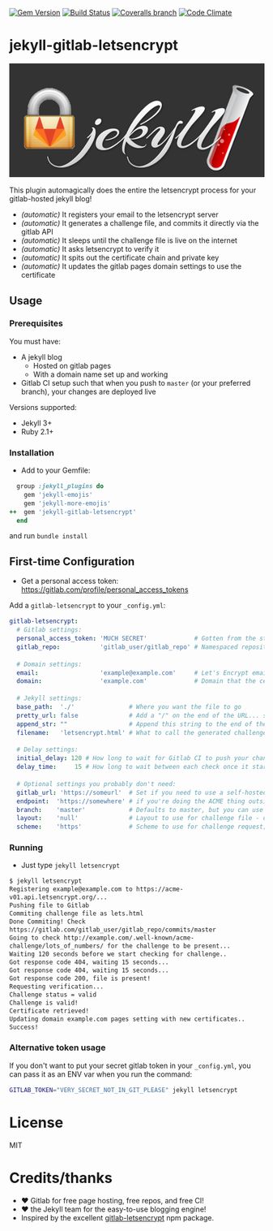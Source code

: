 [![Gem Version](http://img.shields.io/gem/v/jekyll-gitlab-letsencrypt.svg)](https://rubygems.org/gems/jekyll-gitlab-letsencrypt) [![Build Status](http://img.shields.io/travis/JustinAiken/jekyll-gitlab-letsencrypt/master.svg)](http://travis-ci.org/JustinAiken/jekyll-gitlab-letsencrypt) [![Coveralls branch](http://img.shields.io/coveralls/JustinAiken/jekyll-gitlab-letsencrypt/master.svg)](https://coveralls.io/r/JustinAiken/jjekyll-gitlab-letsencrypt?branch=master) [![Code Climate](http://img.shields.io/codeclimate/github/JustinAiken/jekyll-gitlab-letsencrypt.svg)](https://codeclimate.com/github/JustinAiken/jekyll-gitlab-letsencrypt)

# jekyll-gitlab-letsencrypt

![img](doc/image.png)

This plugin automagically does the entire the letsencrypt process for your gitlab-hosted jekyll blog!

- *(automatic)* It registers your email to the letsencrypt server
- *(automatic)* It generates a challenge file, and commits it directly via the gitlab API
- *(automatic)* It sleeps until the challenge file is live on the internet
- *(automatic)* It asks letsencrypt to verify it
- *(automatic)* It spits out the certificate chain and private key
- *(automatic)* It updates the gitlab pages domain settings to use the certificate

## Usage

### Prerequisites

You must have:
- A jekyll blog
  - Hosted on gitlab pages
  - With a domain name set up and working
- Gitlab CI setup such that when you push to `master` (or your preferred branch), your changes are deployed live

Versions supported:
- Jekyll 3+
- Ruby 2.1+

### Installation

- Add to your Gemfile:

```ruby
  group :jekyll_plugins do
    gem 'jekyll-emojis'
    gem 'jekyll-more-emojis'
++  gem 'jekyll-gitlab-letsencrypt'
  end
```

and run `bundle install`

## First-time Configuration

- Get a personal access token: https://gitlab.com/profile/personal_access_tokens

Add a `gitlab-letsencrypt` to your `_config.yml`:

```yaml
gitlab-letsencrypt:
  # Gitlab settings:
  personal_access_token: 'MUCH SECRET'             # Gotten from the step above ^^
  gitlab_repo:           'gitlab_user/gitlab_repo' # Namespaced repository identifier

  # Domain settings:
  email:                 'example@example.com'     # Let's Encrypt email address
  domain:                'example.com'             # Domain that the cert will be issued for

  # Jekyll settings:
  base_path:  './'               # Where you want the file to go
  pretty_url: false              # Add a "/" on the end of the URL... set to `true` if you use permalink_style: pretty
  append_str: ""                 # Append this string to the end of the challenge URL
  filename:   'letsencrypt.html' # What to call the generated challenge file

  # Delay settings:
  initial_delay: 120 # How long to wait for Gitlab CI to push your changes before it starts checking
  delay_time:     15 # How long to wait between each check once it starts looking for the file

  # Optional settings you probably don't need:
  gitlab_url: 'https://someurl'  # Set if you need to use a self-hosted GitLab instance
  endpoint:  'https://somewhere' # if you're doing the ACME thing outside of letsencrypt
  branch:    'master'            # Defaults to master, but you can use a different branch
  layout:    'null'              # Layout to use for challenge file - defaults to null, but you can change if needed
  scheme:    'https'             # Scheme to use for challenge request; default http
```

### Running

- Just type `jekyll letsencrypt`

```shell
$ jekyll letsencrypt
Registering example@example.com to https://acme-v01.api.letsencrypt.org/...
Pushing file to Gitlab
Commiting challenge file as lets.html
Done Commiting! Check https://gitlab.com/gitlab_user/gitlab_repo/commits/master
Going to check http://example.com/.well-known/acme-challenge/lots_of_numbers/ for the challenge to be present...
Waiting 120 seconds before we start checking for challenge..
Got response code 404, waiting 15 seconds...
Got response code 404, waiting 15 seconds...
Got response code 200, file is present!
Requesting verification...
Challenge status = valid
Challenge is valid!
Certificate retrieved!
Updating domain example.com pages setting with new certificates..
Success!
```

### Alternative token usage

If you don't want to put your secret gitlab token in your `_config.yml`, you can pass it as an ENV var when you run the command:

```bash
GITLAB_TOKEN="VERY_SECRET_NOT_IN_GIT_PLEASE" jekyll letsencrypt
```

# License

MIT

# Credits/thanks

- :heart: Gitlab for free page hosting, free repos, and free CI!
- :heart: the Jekyll team for the easy-to-use blogging engine!
- Inspired by the excellent [gitlab-letsencrypt](https://github.com/rolodato/gitlab-letsencrypt) npm package.
